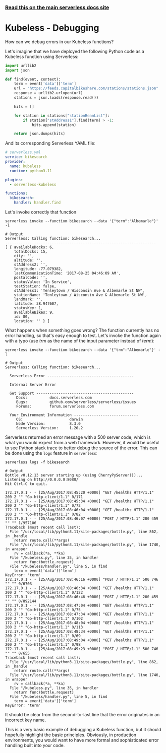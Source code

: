 <!--
title: Serverless Framework - Kubeless Guide - Debugging
menuText: Debugging
menuOrder: 8
description: Recommendations and best practices for debugging Kubeless Functions with the Serverless Framework
layout: Doc
-->

<!-- DOCS-SITE-LINK:START automatically generated  -->

### [Read this on the main serverless docs site](https://www.serverless.com/framework/docs/providers/kubeless/guide/debugging)

<!-- DOCS-SITE-LINK:END -->

# Kubeless - Debugging

How can we debug errors in our Kubeless functions?

Let's imagine that we have deployed the following Python code as a Kubeless function using Serverless:

```python
import urllib2
import json

def find(event, context):
    term = event['data']['term']
    url = "https://feeds.capitalbikeshare.com/stations/stations.json"
    response = urllib2.urlopen(url)
    stations = json.loads(response.read())

    hits = []

    for station in stations["stationBeanList"]:
        if station["stAddress1"].find(term) > -1:
            hits.append(station)

    return json.dumps(hits)
```

And its corresponding Serverless YAML file:

```yml
# serverless.yml
service: bikesearch
provider:
  name: kubeless
  runtime: python3.11

plugins:
  - serverless-kubeless

functions:
  bikesearch:
    handler: handler.find
```

Let's invoke correctly that function

```
serverless invoke --function bikesearch --data '{"term":"Albemarle"}' -l

# Output
Serverless: Calling function: bikesearch...
--------------------------------------------------------------------
[ { availableDocks: 6,
    totalDocks: 15,
    city: '',
    altitude: '',
    stAddress2: '',
    longitude: -77.079382,
    lastCommunicationTime: '2017-08-25 04:46:09 AM',
    postalCode: '',
    statusValue: 'In Service',
    testStation: false,
    stAddress1: 'Tenleytown / Wisconsin Ave & Albemarle St NW',
    stationName: 'Tenleytown / Wisconsin Ave & Albemarle St NW',
    landMark: '',
    latitude: 38.947607,
    statusKey: 1,
    availableBikes: 9,
    id: 80,
    location: '' } ]
```

What happens when something goes wrong? The function currently has no error handling, so that's easy enough to test. Let's invoke the function again with a typo (use _trm_ as the name of the input parameter instead of _term_):

```
serverless invoke --function bikesearch --data '{"trm":"Albemarle"}' -l

# Output
Serverless: Calling function: bikesearch...

  Serverless Error ---------------------------------------

  Internal Server Error

  Get Support --------------------------------------------
     Docs:          docs.serverless.com
     Bugs:          github.com/serverless/serverless/issues
     Forums:        forum.serverless.com

  Your Environment Information -----------------------------
     OS:                     darwin
     Node Version:           8.3.0
     Serverless Version:     1.20.2
```

Serverless returned an error message with a 500 server code, which is what you would expect from a web framework. However, it would be useful to see Python stack trace to better debug the source of the error. This can be done using the `logs` feature in `serverless`:

```
serverless logs -f bikesearch

# Output
Bottle v0.12.13 server starting up (using CherryPyServer())...
Listening on http://0.0.0.0:8080/
Hit Ctrl-C to quit.

172.17.0.1 - - [25/Aug/2017:08:45:20 +0000] "GET /healthz HTTP/1.1" 200 2 "" "Go-http-client/1.1" 0/171
172.17.0.1 - - [25/Aug/2017:08:45:34 +0000] "GET /healthz HTTP/1.1" 200 2 "" "Go-http-client/1.1" 0/72
172.17.0.1 - - [25/Aug/2017:08:46:04 +0000] "GET /healthz HTTP/1.1" 200 2 "" "Go-http-client/1.1" 0/82
172.17.0.1 - - [25/Aug/2017:08:46:07 +0000] "POST / HTTP/1.1" 200 459 "" "" 1/957186
Traceback (most recent call last):
  File "/usr/local/lib/python3.11/site-packages/bottle.py", line 862, in _handle
    return route.call(**args)
  File "/usr/local/lib/python3.11/site-packages/bottle.py", line 1740, in wrapper
    rv = callback(*a, **ka)
  File "/kubeless.py", line 35, in handler
    return func(bottle.request)
  File "/kubeless/handler.py", line 5, in find
    term = event['data']['term']
KeyError: 'term'
172.17.0.1 - - [25/Aug/2017:08:46:16 +0000] "POST / HTTP/1.1" 500 746 "" "" 0/6703
172.17.0.1 - - [25/Aug/2017:08:46:34 +0000] "GET /healthz HTTP/1.1" 200 2 "" "Go-http-client/1.1" 0/122
172.17.0.1 - - [25/Aug/2017:08:46:46 +0000] "POST / HTTP/1.1" 200 459 "" "" 0/892144
172.17.0.1 - - [25/Aug/2017:08:47:04 +0000] "GET /healthz HTTP/1.1" 200 2 "" "Go-http-client/1.1" 0/75
172.17.0.1 - - [25/Aug/2017:08:47:34 +0000] "GET /healthz HTTP/1.1" 200 2 "" "Go-http-client/1.1" 0/102
172.17.0.1 - - [25/Aug/2017:08:48:04 +0000] "GET /healthz HTTP/1.1" 200 2 "" "Go-http-client/1.1" 0/113
172.17.0.1 - - [25/Aug/2017:08:48:34 +0000] "GET /healthz HTTP/1.1" 200 2 "" "Go-http-client/1.1" 0/69
172.17.0.1 - - [25/Aug/2017:08:49:04 +0000] "GET /healthz HTTP/1.1" 200 2 "" "Go-http-client/1.1" 0/98
172.17.0.1 - - [25/Aug/2017:08:49:23 +0000] "POST / HTTP/1.1" 500 746 "" "" 0/655
Traceback (most recent call last):
  File "/usr/local/lib/python3.11/site-packages/bottle.py", line 862, in _handle
    return route.call(**args)
  File "/usr/local/lib/python3.11/site-packages/bottle.py", line 1740, in wrapper
    rv = callback(*a, **ka)
  File "/kubeless.py", line 35, in handler
    return func(bottle.request)
  File "/kubeless/handler.py", line 5, in find
    term = event['data']['term']
KeyError: 'term'
```

It should be clear from the second-to-last line that the error originates in an incorrect key name.

This is a very basic example of debugging a Kubeless function, but it should hopefully highlight the basic principles. Obviously, in production environments, you would want to have more formal and sophisticated error handling built into your code.
